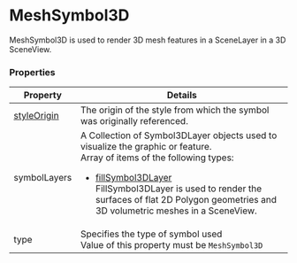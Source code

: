 # MeshSymbol3D

MeshSymbol3D is used to render 3D mesh features in a SceneLayer in a 3D SceneView.

### Properties

| Property | Details
| --- | ---
| [styleOrigin](styleOrigin.md) | The origin of the style from which the symbol was originally referenced.
| symbolLayers | A Collection of Symbol3DLayer objects used to visualize the graphic or feature.<br>Array of items of the following types: <ul><li>[fillSymbol3DLayer](fillSymbol3DLayer.md)<br>FillSymbol3DLayer is used to render the surfaces of flat 2D Polygon geometries and 3D volumetric meshes in a SceneView.</li></ul>
| type | Specifies the type of symbol used<br>Value of this property must be `MeshSymbol3D`



